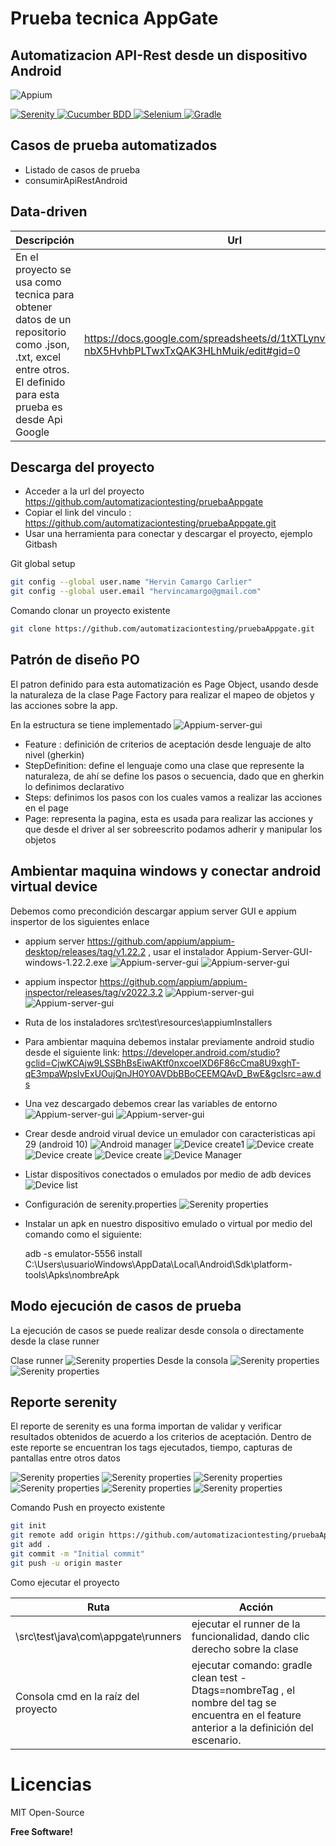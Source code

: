 # Prueba tecnica AppGate 
## Automatizacion API-Rest desde un dispositivo Android



<p align="center">

![Appium](imagesReadme/appium.jpg)

  <a href="https://serenity-bdd.github.io/theserenitybook/latest/index.html"> 
  <img src="https://serenity-bdd.info/wp-content/uploads/elementor/thumbs/serenity-bdd-pac9onzlqv9ebi90cpg4zsqnp28x4trd1adftgkwbq.png" title="Serenity"> 
  </a>
  <a href="https://cucumber.io/"> 
  <img src="https://ichi.pro/assets/images/max/724/1*KalezkxhSguQlz-LGv6F4A.png" title="Cucumber BDD"> 
  </a>
  <a href="https://www.selenium.dev/"> 
  <img src="https://selenium-python.readthedocs.io/_static/logo.png" title="Selenium" > 
  </a>
  <a href="https://gradle.org/"> 
  <img src="https://gradle.org/images/gradle-knowledge-graph-logo.png?20170228" title="Gradle" > 
  </a> 
</p>



## Casos de prueba automatizados


- Listado de casos de prueba
- consumirApiRestAndroid



## Data-driven

| Descripción  | Url|
| :------------------------------------------ | ------ |
| En el proyecto se usa como tecnica para obtener datos de un repositorio como .json, .txt, excel entre otros. El definido para esta prueba es desde Api Google| https://docs.google.com/spreadsheets/d/1tXTLynvY31fXbYLe-nbX5HvhbPLTwxTxQAK3HLhMuik/edit#gid=0 |

## Descarga del proyecto
- Acceder a la url del proyecto https://github.com/automatizaciontesting/pruebaAppgate
- Copiar el link del vinculo :  https://github.com/automatizaciontesting/pruebaAppgate.git
- Usar una herramienta para conectar y descargar el proyecto, ejemplo Gitbash


Git global setup
```sh
git config --global user.name "Hervin Camargo Carlier"
git config --global user.email "hervincamargo@gmail.com"
```
Comando clonar un proyecto existente
```sh
git clone https://github.com/automatizaciontesting/pruebaAppgate.git

```
## Patrón de diseño PO
El patron definido para esta automatización es Page Object, usando desde la  naturaleza de la clase Page Factory para realizar el mapeo de objetos y las acciones sobre la app.

En la estructura se tiene implementado
![Appium-server-gui](imagesReadme/treeSerenity.png)
- Feature : definición de criterios de aceptación desde lenguaje de alto nivel (gherkin)
- StepDefinition: define el lenguaje como una clase que represente la naturaleza, de ahí se define los pasos o secuencia, dado que en gherkin lo definimos declarativo
- Steps: definimos los pasos con los cuales vamos a realizar las acciones en el page
- Page: representa la pagina, esta es usada para realizar las acciones y que desde el driver al ser sobreescrito podamos adherir y manipular los objetos

## Ambientar maquina windows y conectar android virtual device
Debemos como precondición descargar appium server GUI e appium inspertor de los siguientes enlace
- appium server https://github.com/appium/appium-desktop/releases/tag/v1.22.2 , usar el instalador Appium-Server-GUI-windows-1.22.2.exe
 ![Appium-server-gui](imagesReadme/appium_standby.png)
 ![Appium-server-gui](imagesReadme/appium_ready.png)

- appium inspector https://github.com/appium/appium-inspector/releases/tag/v2022.3.2
  ![Appium-server-gui](imagesReadme/appium_inspector_standby.png)
  ![Appium-server-gui](imagesReadme/appium_inspector_ready.png)
 
- Ruta de los instaladores src\test\resources\appiumInstallers
- Para ambientar maquina debemos instalar previamente android studio desde el siguiente link: https://developer.android.com/studio?gclid=CjwKCAjw9LSSBhBsEiwAKtf0nxcoeIXD6F86cCma8U9xghT-qE3mpaWpsIvExUOujQnJH0Y0AVDbBBoCEEMQAvD_BwE&gclsrc=aw.ds
- Una vez descargado debemos crear las variables de entorno
  ![Appium-server-gui](imagesReadme/enviromentVariableAndroidHome.png)
  ![Appium-server-gui](imagesReadme/enviromentVariableAndroidHomeAdd.png)
- Crear desde android virual device un emulador con caracteristicas api 29 (android 10)
![Android manager](imagesReadme/androidDeviceManager.png)
  ![Device create1](imagesReadme/deviceCreate1.png)
  ![Device create](imagesReadme/deviceCreate2.png)
  ![Device create](imagesReadme/deviceCreate3.png)
  ![Device create](imagesReadme/deviceCreate4.png)
 ![Device Manager](imagesReadme/deviceManager.png)
- Listar dispositivos conectados o emulados por medio de adb devices
  ![Device list](imagesReadme/deviceList.png)
- Configuración de serenity.properties
  ![Serenity properties](imagesReadme/serenityProperties.png)
- Instalar un apk en nuestro dispositivo emulado o virtual por medio del comando como el siguiente:

  adb -s emulator-5556 install C:\Users\usuarioWindows\AppData\Local\Android\Sdk\platform-tools\Apks\nombreApk

## Modo ejecución de casos de prueba
La ejecución de casos se puede realizar desde consola o directamente desde la clase runner

Clase runner
![Serenity properties](imagesReadme/runnerClass.png)
Desde la consola
![Serenity properties](imagesReadme/ExecutionConsole.png)
![Serenity properties](imagesReadme/ExecutionConsole2.png)

## Reporte serenity
El reporte de serenity es una forma importan de validar y verificar resultados obtenidos de acuerdo a los criterios de aceptación.
Dentro de este reporte se encuentran los tags ejecutados, tiempo, capturas de pantallas entre otros datos

![Serenity properties](imagesReadme/serenityDetailsHome1.png)
![Serenity properties](imagesReadme/serenityDetailsHome2.png)
![Serenity properties](imagesReadme/serenityDetails.png)
![Serenity properties](imagesReadme/serenityDetails2.png)
![Serenity properties](imagesReadme/serenityDetails3.png)
![Serenity properties](imagesReadme/serenityDetails4.png)

Comando Push en proyecto existente
```sh
git init
git remote add origin https://github.com/automatizaciontesting/pruebaAppgate.git
git add .
git commit -m "Initial commit"
git push -u origin master
```
Como ejecutar el proyecto

| Ruta | Acción |
| ------ | ------ |
| \src\test\java\com\appgate\runners | ejecutar el runner de la funcionalidad, dando clic derecho sobre la clase|
| Consola cmd en la raíz del proyecto | ejecutar comando: gradle clean test -Dtags=nombreTag , el nombre del tag se encuentra en el feature anterior a la definición del escenario. |


# Licencias

MIT
Open-Source

**Free Software!**